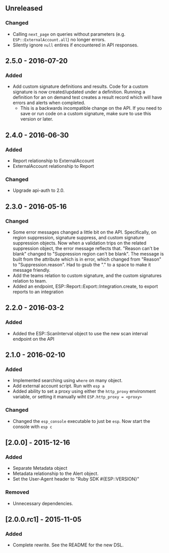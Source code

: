 ## Unreleased
### Changed
- Calling `next_page` on queries without parameters (e.g. `ESP::ExternalAccount.all`) no longer errors.
- Silently ignore `null` entires if encountered in API responses.

## 2.5.0 - 2016-07-20
### Added
- Add custom signature definitions and results. Code for a custom signature is now created/updated under a definition. Running a definition for an on demand test creates a result record which will have errors and alerts when completed.
  - This is a backwards incompatible change on the API. If you need to save or run code on a custom signature, make sure to use this version or later.

## 2.4.0 - 2016-06-30
### Added
- Report relationship to ExternalAccount
- ExternalAccount relationship to Report
### Changed
- Upgrade api-auth to 2.0.

## 2.3.0 - 2016-05-16
### Changed
- Some error messages changed a little bit on the API.  Specifically, on region suppression, signature suppress, and custom signature suppression objects.  Now when a validation trips on the related suppression object, the error message reflects that.  "Reason can't be blank" changed to "Suppression region can't be blank".  The message is built from the attribute which is in error, which changed from "Reason" to "Suppression.reason".  Had to gsub the "." to a space to make it message friendly.
- Add the teams relation to custom signature, and the custom signatures relation to team.
- Added an endpoint, ESP::Report::Export::Integration.create, to export reports to an integration

## 2.2.0 - 2016-03-2
### Added
- Added the ESP::ScanInterval object to use the new scan interval endpoint on the API

## 2.1.0 - 2016-02-10
### Added
- Implemented searching using `where` on many object.
- Add external account script.  Run with `esp a`
- Added ability to set a proxy using either the `http_proxy` environment variable, or setting it manually wiht `ESP.http_proxy = <proxy>`

### Changed
- Changed the `esp_console` executable to just be `esp`.  Now start the console with `esp c`

## [2.0.0] - 2015-12-16
### Added
- Separate Metadata object
- Metadata relationship to the Alert object.
- Set the User-Agent header to "Ruby SDK #{ESP::VERSION}"

### Removed
- Unnecessary dependencies.

## [2.0.0.rc1] - 2015-11-05
### Added
- Complete rewrite. See the README for the new DSL.
